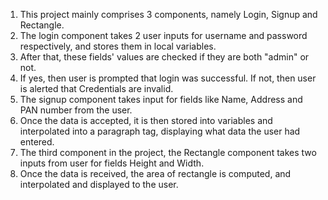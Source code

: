 1. This project mainly comprises 3 components, namely Login, Signup and Rectangle.
2. The login component takes 2 user inputs for username and password respectively, and stores them in local variables.
3. After that, these fields' values are checked if they are both "admin" or not.
4. If yes, then user is prompted that login was successful. If not, then user is alerted that Credentials are invalid.
5. The signup component takes input for fields like Name, Address and PAN number from the user.
6. Once the data is accepted, it is then stored into variables and interpolated into a paragraph tag, displaying what data the user had entered.
7. The third component in the project, the Rectangle component takes two inputs from user for fields Height and Width.
8. Once the data is received, the area of rectangle is computed, and interpolated and displayed to the user.